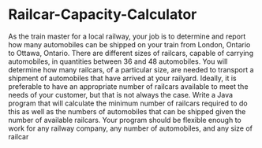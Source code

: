 # Railcar-Capacity-Calculator

As the train master for a local railway, your job is to determine and report how many automobiles can be shipped on your train
from London, Ontario to Ottawa, Ontario. There are different sizes of railcars, capable of carrying automobiles, in quantities
between 36 and 48 automobiles. You will determine how many railcars, of a particular size, are needed to transport a shipment
of automobiles that have arrived at your railyard. Ideally, it is preferable to have an appropriate number of railcars available to
meet the needs of your customer, but that is not always the case.
Write a Java program that will calculate the minimum number of railcars required to do this as well as the numbers of
automobiles that can be shipped given the number of available railcars. Your program should be flexible enough to work for any
railway company, any number of automobiles, and any size of railcar